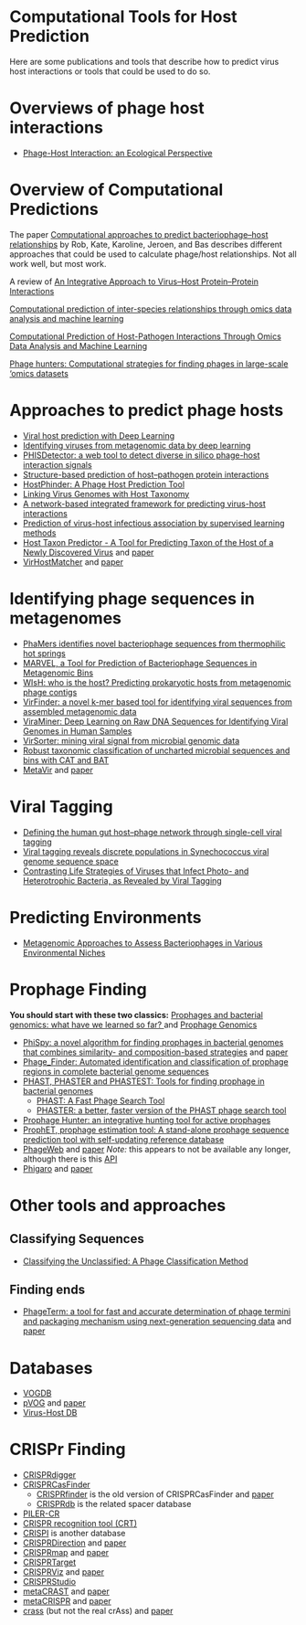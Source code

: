 # Computational Tools for Host Prediction

Here are some publications and tools that describe how to predict virus host interactions or tools that could be used to do so.

# Overviews of phage host interactions

* [Phage-Host Interaction: an Ecological Perspective](https://www.ncbi.nlm.nih.gov/pmc/articles/PMC419959/)

# Overview of Computational Predictions

The paper [Computational approaches to predict bacteriophage–host relationships](https://academic.oup.com/femsre/article/40/2/258/2570202) by Rob, Kate, Karoline, Jeroen, and Bas describes different approaches that could be used to calculate phage/host relationships. Not all work well, but most work.

A review of [An Integrative Approach to Virus–Host Protein–Protein Interactions](https://link.springer.com/protocol/10.1007/978-1-4939-8618-7_8)

[Computational prediction of inter-species relationships through omics data analysis and machine learning](https://bmcbioinformatics.biomedcentral.com/articles/10.1186/s12859-018-2388-7) 

[Computational Prediction of Host-Pathogen Interactions Through Omics Data Analysis and Machine Learning](https://link.springer.com/chapter/10.1007/978-3-319-56154-7_33)

[Phage hunters: Computational strategies for finding phages in large-scale ‘omics datasets](https://www.sciencedirect.com/science/article/pii/S0168170217306019)

# Approaches to predict phage hosts

* [Viral host prediction with Deep Learning](https://www.biorxiv.org/content/10.1101/575571v1.abstract)
* [Identifying viruses from metagenomic data by deep learning](https://arxiv.org/abs/1806.07810)
* [PHISDetector: a web tool to detect diverse in silico phage-host interaction signals](https://www.biorxiv.org/content/10.1101/661074v1.abstract)
* [Structure-based prediction of host–pathogen protein interactions](https://www.sciencedirect.com/science/article/pii/S0959440X16301245)
* [HostPhinder: A Phage Host Prediction Tool](https://www.mdpi.com/1999-4915/8/5/116)
* [Linking Virus Genomes with Host Taxonomy](https://www.mdpi.com/1999-4915/8/3/66)
* [A network-based integrated framework for predicting virus-host interactions](https://www.biorxiv.org/content/10.1101/505768v2)
* [Prediction of virus-host infectious association by supervised learning methods](https://www.ncbi.nlm.nih.gov/pmc/articles/PMC5374558/)
* [Host Taxon Predictor - A Tool for Predicting Taxon of the Host of a Newly Discovered Virus](https://github.com/wojciech-galan/viruses_classifier) and [paper](https://www.nature.com/articles/s41598-019-39847-2)
* [VirHostMatcher](https://github.com/jessieren/VirHostMatcher) and [paper](https://academic.oup.com/nar/article/45/1/39/2605663)


# Identifying phage sequences in metagenomes

* [PhaMers identifies novel bacteriophage sequences from thermophilic hot springs](https://www.biorxiv.org/content/10.1101/169672v1.abstract)
* [MARVEL, a Tool for Prediction of Bacteriophage Sequences in Metagenomic Bins](https://www.frontiersin.org/articles/10.3389/fgene.2018.00304/full)
* [WIsH: who is the host? Predicting prokaryotic hosts from metagenomic phage contigs](https://academic.oup.com/bioinformatics/article/33/19/3113/3964377)
* [VirFinder: a novel k-mer based tool for identifying viral sequences from assembled metagenomic data](https://microbiomejournal.biomedcentral.com/articles/10.1186/s40168-017-0283-5)
* [ViraMiner: Deep Learning on Raw DNA Sequences for Identifying Viral Genomes in Human Samples](https://www.biorxiv.org/content/10.1101/602656v2)
* [VirSorter: mining viral signal from microbial genomic data](https://peerj.com/articles/985/)
* [Robust taxonomic classification of uncharted microbial sequences and bins with CAT and BAT](https://genomebiology.biomedcentral.com/articles/10.1186/s13059-019-1817-x)
* [MetaVir](http://metavir-meb.univ-bpclermont.fr/) and [paper](https://bmcbioinformatics.biomedcentral.com/articles/10.1186/1471-2105-15-76)

# Viral Tagging
* [Defining the human gut host–phage network through single-cell viral tagging](https://www.nature.com/articles/s41564-019-0526-2)
* [Viral tagging reveals discrete populations in Synechococcus viral genome sequence space](https://www.nature.com/articles/nature13459)
* [Contrasting Life Strategies of Viruses that Infect Photo- and Heterotrophic Bacteria, as Revealed by Viral Tagging](https://mbio.asm.org/content/3/6/e00373-12)

# Predicting Environments
* [Metagenomic Approaches to Assess Bacteriophages in Various Environmental Niches](https://www.mdpi.com/1999-4915/9/6/127) 

# Prophage Finding

**You should start with these two classics:** [Prophages and bacterial genomics: what have we learned so far?
](https://onlinelibrary.wiley.com/doi/full/10.1046/j.1365-2958.2003.03580.x) and [Prophage Genomics](https://mmbr.asm.org/content/67/2/238)

* [PhiSpy: a novel algorithm for finding prophages in bacterial genomes that combines similarity- and composition-based strategies](https://github.com/linsalrob/PhiSpy) and [paper](https://academic.oup.com/nar/article/40/16/e126/1027055)
* [Phage_Finder: Automated identification and classification of prophage regions in complete bacterial genome sequences](https://academic.oup.com/nar/article/34/20/5839/3100473)
* [PHAST, PHASTER and PHASTEST: Tools for finding prophage in bacterial genomes](https://academic.oup.com/bib/article/20/4/1560/4222653)
    * [PHAST: A Fast Phage Search Tool](https://www.ncbi.nlm.nih.gov/pmc/articles/PMC3125810/)
    * [PHASTER: a better, faster version of the PHAST phage search tool](https://academic.oup.com/nar/article/44/W1/W16/2499364)
* [Prophage Hunter: an integrative hunting tool for active prophages](https://academic.oup.com/nar/article/47/W1/W74/5494712)
* [ProphET, prophage estimation tool: A stand-alone prophage sequence prediction tool with self-updating reference database](https://journals.plos.org/plosone/article?id=10.1371/journal.pone.0223364)
* [PhageWeb](http://computationalbiology.ufpa.br/phageweb) and [paper](https://www.frontiersin.org/articles/10.3389/fgene.2018.00644/full) *Note:* this appears to not be available any longer, although there is this [API](https://github.com/phagewebufpa/API)
* [Phigaro](https://github.com/bobeobibo/phigaro) and [paper](https://www.biorxiv.org/content/biorxiv/early/2019/04/22/598243.full.pdf)

# Other tools and approaches

## Classifying Sequences

* [Classifying the Unclassified: A Phage Classification Method](https://www.mdpi.com/1999-4915/11/2/195)

## Finding ends

* [PhageTerm: a tool for fast and accurate determination of phage termini and packaging mechanism using next-generation sequencing data](https://sourceforge.net/projects/phageterm/) and [paper](https://www.nature.com/articles/s41598-017-07910-5)

# Databases

* [VOGDB](http://vogdb.org/)
* [pVOG](http://dmk-brain.ecn.uiowa.edu/pVOGs/) and [paper](https://www.ncbi.nlm.nih.gov/pubmed/27789703)
* [Virus-Host DB](https://www.genome.jp/virushostdb/)

# CRISPr Finding

* [CRISPRdigger](https://www.nature.com/articles/srep32942)
* [CRISPRCasFinder](https://crisprcas.i2bc.paris-saclay.fr) 
    * [CRISPRfinder](https://crispr.i2bc.paris-saclay.fr/Server/) is the old version of CRISPRCasFinder and [paper](https://www.ncbi.nlm.nih.gov/pmc/articles/PMC1933234/)
    * [CRISPRdb](https://bmcbioinformatics.biomedcentral.com/articles/10.1186/1471-2105-8-172) is the related spacer database
* [PILER-CR](https://bmcbioinformatics.biomedcentral.com/articles/10.1186/1471-2105-8-18) 
* [CRISPR recognition tool (CRT)](https://www.ncbi.nlm.nih.gov/pubmed/17577412)
* [CRISPI](https://academic.oup.com/bioinformatics/article-lookup/doi/10.1093/bioinformatics/btp586) is another database 
* [CRISPRDirection](https://omictools.com/crisprdirection-tool) and [paper](https://www.ncbi.nlm.nih.gov/pubmed/24578404)
* [CRISPRmap](http://rna.informatik.uni-freiburg.de/CRISPRmap/) and [paper](https://academic.oup.com/nar/article/41/17/8034/2411525)
* [CRISPRTarget](http://bioanalysis.otago.ac.nz/CRISPRTarget/)
* [CRISPRViz](https://github.com/CRISPRlab/CRISPRviz) and [paper](https://www.tandfonline.com/doi/abs/10.1080/15476286.2018.1493332?journalCode=krnb20)
* [CRISPRStudio](https://github.com/moineaulab/CRISPRStudio)
* [metaCRAST](https://github.com/molleraj/MetaCRAST) and [paper](https://peerj.com/articles/3788/)
* [metaCRISPR](https://github.com/hangelwen/metaCRISPR) and [paper](https://academic.oup.com/bioinformatics/article-lookup/doi/10.1093/bioinformatics/btw456)
* [crass](https://github.com/ctSkennerton/crass) (but not the real crAss) and [paper](https://www.ncbi.nlm.nih.gov/pmc/articles/PMC3664793/?report=reader)

